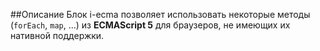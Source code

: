 ##Описание
Блок i-ecma позволяет использовать некоторые методы (`forEach`, `map`, ...) из **ECMAScript 5** для браузеров, не имеющих их нативной поддержки.
